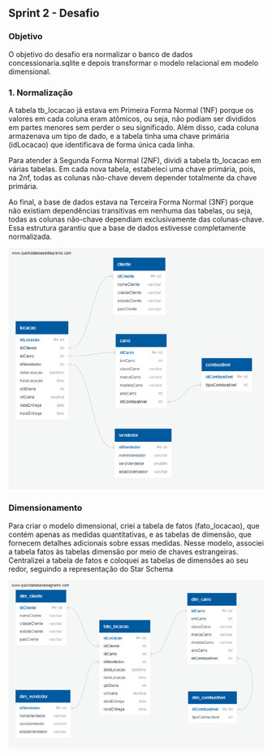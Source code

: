 ##   Sprint 2 - Desafio 

### Objetivo
O objetivo do desafio era normalizar o banco de dados concessionaria.sqlite e depois transformar o modelo relacional em modelo dimensional.

### 1. Normalização
<p> A tabela tb_locacao já estava em Primeira Forma Normal (1NF) porque os valores em cada coluna eram atômicos, ou seja, não podiam ser divididos em partes menores sem perder o seu significado. Além disso, cada coluna armazenava um tipo de dado, e a tabela tinha uma chave primária (idLocacao) que identificava de forma única cada linha.

Para atender à Segunda Forma Normal (2NF), dividi a tabela tb_locacao em várias tabelas. Em cada nova tabela, estabeleci uma chave primária, pois, na 2nf, todas as colunas não-chave devem depender totalmente da chave primária.

Ao final, a base de dados estava na Terceira Forma Normal (3NF) porque não existiam dependências transitivas em nenhuma das tabelas, ou seja, todas as colunas não-chave dependiam exclusivamente das colunas-chave. Essa estrutura garantiu que a base de dados estivesse completamente normalizada. </p>

 ![Alt text](../evidencias/modelo_relacional.png)

 ### Dimensionamento 
 <p> Para criar o modelo dimensional, criei a tabela de fatos (fato_locacao), que contém apenas as medidas quantitativas, e as tabelas de dimensão, que fornecem detalhes adicionais sobre essas medidas. Nesse modelo, associei a tabela fatos às tabelas dimensão por meio de chaves estrangeiras. Centralizei a tabela de fatos e coloquei as tabelas de dimensões ao seu redor, seguindo a representação do Star Schema</p>

  ![Alt text](../evidencias/modelo_dimensional.png)

